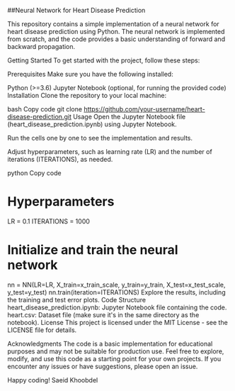 ##Neural Network for Heart Disease Prediction



This repository contains a simple implementation of a neural network for heart disease prediction using Python. The neural network is implemented from scratch, and the code provides a basic understanding of forward and backward propagation.

Getting Started
To get started with the project, follow these steps:

Prerequisites
Make sure you have the following installed:

Python (>=3.6)
Jupyter Notebook (optional, for running the provided code)
Installation
Clone the repository to your local machine:

bash
Copy code
git clone https://github.com/your-username/heart-disease-prediction.git
Usage
Open the Jupyter Notebook file (heart_disease_prediction.ipynb) using Jupyter Notebook.

Run the cells one by one to see the implementation and results.

Adjust hyperparameters, such as learning rate (LR) and the number of iterations (ITERATIONS), as needed.

python
Copy code
# Hyperparameters
LR = 0.1
ITERATIONS = 1000

# Initialize and train the neural network
nn = NN(LR=LR, X_train=x_train_scale, y_train=y_train, X_test=x_test_scale, y_test=y_test)
nn.train(iteration=ITERATIONS)
Explore the results, including the training and test error plots.
Code Structure
heart_disease_prediction.ipynb: Jupyter Notebook file containing the code.
heart.csv: Dataset file (make sure it's in the same directory as the notebook).
License
This project is licensed under the MIT License - see the LICENSE file for details.

Acknowledgments
The code is a basic implementation for educational purposes and may not be suitable for production use.
Feel free to explore, modify, and use this code as a starting point for your own projects. If you encounter any issues or have suggestions, please open an issue.

Happy coding!
Saeid Khoobdel
